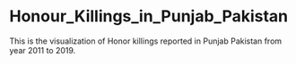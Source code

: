 # Honour_Killings_in_Punjab_Pakistan
This is the visualization of Honor killings reported in Punjab Pakistan from year 2011 to 2019.
